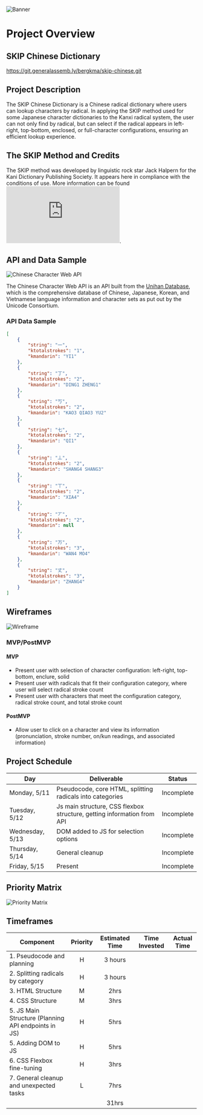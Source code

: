 ![Banner](https://i.imgur.com/JfM2LL1.jpg)

# Project Overview

## SKIP Chinese Dictionary

https://git.generalassemb.ly/bergkma/skip-chinese.git

## Project Description

The SKIP Chinese Dictionary is a Chinese radical dictionary where users can lookup characters by radical. In applying the SKIP method used for some Japanese character dictionaries to the Kanxi radical system, the user can not only find by radical, but can select if the radical appears in left-right, top-bottom, enclosed, or full-character configurations, ensuring an efficient lookup experience. 

## The SKIP Method and Credits
The SKIP method was developed by linguistic rock star Jack Halpern for the Kani Dictionary Publishing Society. It appears here in compliance with the conditions of use. More information can be found ![here](http://www.kanji.org/kanji/dictionaries/skip_permission.htm).

## API and Data Sample

![Chinese Character Web API](http://ccdb.hemiola.com/)

The Chinese Character Web API is an API built from the [Unihan Database](http://www.unicode.org/reports/tr38/#N10260), which is the comprehensive database of Chinese, Japanese, Korean, and Vietnamese language information and character sets as put out by the Unicode Consortium. 

### API Data Sample

```JSON
[
    {
        "string": "一",
        "ktotalstrokes": "1",
        "kmandarin": "YI1"
    },
    {
        "string": "丁",
        "ktotalstrokes": "2",
        "kmandarin": "DING1 ZHENG1"
    },
    {
        "string": "丂",
        "ktotalstrokes": "2",
        "kmandarin": "KAO3 QIAO3 YU2"
    },
    {
        "string": "七",
        "ktotalstrokes": "2",
        "kmandarin": "QI1"
    },
    {
        "string": "丄",
        "ktotalstrokes": "2",
        "kmandarin": "SHANG4 SHANG3"
    },
    {
        "string": "丅",
        "ktotalstrokes": "2",
        "kmandarin": "XIA4"
    },
    {
        "string": "丆",
        "ktotalstrokes": "2",
        "kmandarin": null
    },
    {
        "string": "万",
        "ktotalstrokes": "3",
        "kmandarin": "WAN4 MO4"
    },
    {
        "string": "丈",
        "ktotalstrokes": "3",
        "kmandarin": "ZHANG4"
    }
]
```

## Wireframes
![Wireframe](https://i.imgur.com/mFgAHez.png)


### MVP/PostMVP


#### MVP

- Present user with selection of character configuration: left-right, top-bottom, enclure, solid
- Present user with radicals that fit their configuration category, where user will select radical stroke count
- Present user with characters that meet the configuration category, radical stroke count, and total stroke count


#### PostMVP

- Allow user to click on a character and view its information (pronunciation, stroke number, on/kun readings, and associated information)


## Project Schedule

|  Day | Deliverable | Status
|---|---| ---|
|Monday, 5/11| Pseudocode, core HTML, splitting radicals into categories | Incomplete
|Tuesday, 5/12| Js main structure, CSS flexbox structure, getting information from API | Incomplete
|Wednesday, 5/13| DOM added to JS for selection options | Incomplete
|Thursday, 5/14| General cleanup | Incomplete
|Friday, 5/15| Present | Incomplete


## Priority Matrix

![Priority Matrix](https://i.imgur.com/CgQCmTp.jpg)

## Timeframes

| Component | Priority | Estimated Time | Time Invested | Actual Time |
| --- | :---: |  :---: | :---: | :---: |
| 1. Pseudocode and planning | H | 3 hours | |
| 2. Splitting radicals by category | H | 3 hours | |
| 3. HTML Structure | M | 2hrs |  |  |
| 4. CSS Structure | M | 3hrs |  |  |
| 5. JS Main Structure (Planning API endpoints in JS) | H | 5hrs |  |  |
| 5. Adding DOM to JS | H | 5hrs |  |  |
| 6. CSS Flexbox fine-tuning | H | 3hrs |  |  |
| 7. General cleanup and unexpected tasks | L | 7hrs |  |  |
|  |   | 31hrs |  |   |
